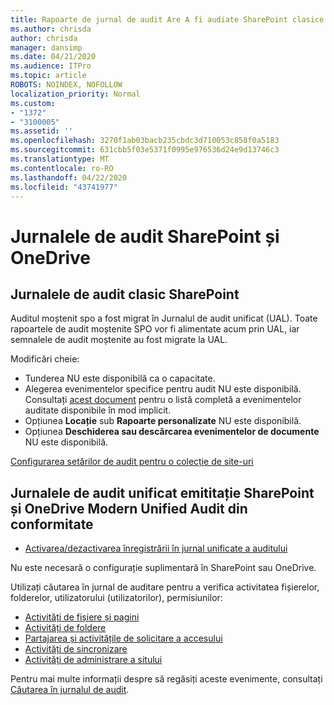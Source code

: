 ```yaml
---
title: Rapoarte de jurnal de audit Are A fi audiate SharePoint clasice
ms.author: chrisda
author: chrisda
manager: dansimp
ms.date: 04/21/2020
ms.audience: ITPro
ms.topic: article
ROBOTS: NOINDEX, NOFOLLOW
localization_priority: Normal
ms.custom:
- "1372"
- "3100005"
ms.assetid: ''
ms.openlocfilehash: 3270f1ab03bacb235cbdc3d710053c858f0a5183
ms.sourcegitcommit: 631cbb5f03e5371f0995e976536d24e9d13746c3
ms.translationtype: MT
ms.contentlocale: ro-RO
ms.lasthandoff: 04/22/2020
ms.locfileid: "43741977"
---
```

# <a name="sharepoint-and-onedrive-audit-logs"></a>Jurnalele de audit SharePoint și OneDrive

## <a name="sharepoint-classic-audit-logs"></a>Jurnalele de audit clasic SharePoint

Auditul moștenit spo a fost migrat în Jurnalul de audit unificat (UAL). Toate rapoartele de audit moștenite SPO vor fi alimentate acum prin UAL, iar semnalele de audit moștenite au fost migrate la UAL.

Modificări cheie:

* Tunderea NU este disponibilă ca o capacitate.
* Alegerea evenimentelor specifice pentru audit NU este disponibilă. Consultați [acest document](https://docs.microsoft.com/office365/securitycompliance/search-the-audit-log-in-security-and-compliance) pentru o listă completă a evenimentelor auditate disponibile în mod implicit.
* Opțiunea **Locație** sub **Rapoarte personalizate** NU este disponibilă.
* Opțiunea **Deschiderea sau descărcarea evenimentelor de documente** NU este disponibilă.

[Configurarea setărilor de audit pentru o colecție de site-uri](https://support.office.com/article/Configure-audit-settings-for-a-site-collection-A9920C97-38C0-44F2-8BCB-4CF1E2AE22D2)

## <a name="sharepoint-and-onedrive-modern-unified-audit-logs-from-compliance"></a>Jurnalele de audit unificat emititație SharePoint și OneDrive Modern Unified Audit din conformitate

* [Activarea/dezactivarea înregistrării în jurnal unificate a auditului](https://docs.microsoft.com/office365/securitycompliance/turn-audit-log-search-on-or-off) 

Nu este necesară o configurație suplimentară în SharePoint sau OneDrive.

Utilizați căutarea în jurnal de auditare pentru a verifica activitatea fișierelor, folderelor, utilizatorului (utilizatorilor), permisiunilor:

* [Activități de fișiere și pagini](https://docs.microsoft.com/office365/securitycompliance/search-the-audit-log-in-security-and-compliance)
* [Activități de foldere](https://docs.microsoft.com/office365/securitycompliance/search-the-audit-log-in-security-and-compliance#folder-activities)
* [Partajarea și activitățile de solicitare a accesului](https://docs.microsoft.com/office365/securitycompliance/search-the-audit-log-in-security-and-compliance#sharing-and-access-request-activities)
* [Activități de sincronizare](https://docs.microsoft.com/office365/securitycompliance/search-the-audit-log-in-security-and-compliance#synchronization-activities)
* [Activități de administrare a sitului](https://docs.microsoft.com/office365/securitycompliance/search-the-audit-log-in-security-and-compliance#site-administration-activities)

Pentru mai multe informații despre să regăsiți aceste evenimente, consultați [Căutarea în jurnalul de audit](https://docs.microsoft.com/office365/securitycompliance/search-the-audit-log-in-security-and-compliance#search-the-audit-log).
